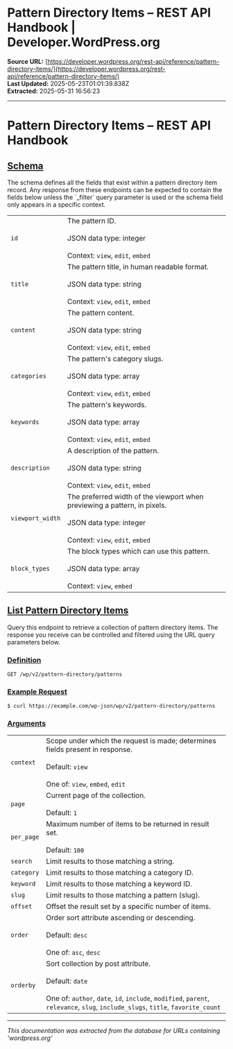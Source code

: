 # Pattern Directory Items – REST API Handbook | Developer.WordPress.org

**Source URL:** [https://developer.wordpress.org/rest-api/reference/pattern-directory-items/](https://developer.wordpress.org/rest-api/reference/pattern-directory-items/)  
**Last Updated:** 2025-05-23T01:01:39.838Z  
**Extracted:** 2025-05-31 16:56:23

---

# Pattern Directory Items – REST API Handbook

## [Schema](#schema)

The schema defines all the fields that exist within a pattern directory item record. Any response from these endpoints can be expected to contain the fields below unless the \`\_filter\` query parameter is used or the schema field only appears in a specific context.

|     |     |
| --- | --- |
| `id` | The pattern ID.<br><br>JSON data type: integer<br><br>Context: `view`, `edit`, `embed` |
| `title` | The pattern title, in human readable format.<br><br>JSON data type: string<br><br>Context: `view`, `edit`, `embed` |
| `content` | The pattern content.<br><br>JSON data type: string<br><br>Context: `view`, `edit`, `embed` |
| `categories` | The pattern's category slugs.<br><br>JSON data type: array<br><br>Context: `view`, `edit`, `embed` |
| `keywords` | The pattern's keywords.<br><br>JSON data type: array<br><br>Context: `view`, `edit`, `embed` |
| `description` | A description of the pattern.<br><br>JSON data type: string<br><br>Context: `view`, `edit`, `embed` |
| `viewport_width` | The preferred width of the viewport when previewing a pattern, in pixels.<br><br>JSON data type: integer<br><br>Context: `view`, `edit`, `embed` |
| `block_types` | The block types which can use this pattern.<br><br>JSON data type: array<br><br>Context: `view`, `embed` |

## [List Pattern Directory Items](#list-pattern-directory-items)

Query this endpoint to retrieve a collection of pattern directory items. The response you receive can be controlled and filtered using the URL query parameters below.

### [Definition](#definition)

`GET /wp/v2/pattern-directory/patterns`

### [Example Request](#example-request)

`$ curl https://example.com/wp-json/wp/v2/pattern-directory/patterns`

### [Arguments](#arguments)

|     |     |
| --- | --- |
| `context` | Scope under which the request is made; determines fields present in response.<br><br>Default: `view`<br><br>One of: `view`, `embed`, `edit` |
| `page` | Current page of the collection.<br><br>Default: `1` |
| `per_page` | Maximum number of items to be returned in result set.<br><br>Default: `100` |
| `search` | Limit results to those matching a string. |
| `category` | Limit results to those matching a category ID. |
| `keyword` | Limit results to those matching a keyword ID. |
| `slug` | Limit results to those matching a pattern (slug). |
| `offset` | Offset the result set by a specific number of items. |
| `order` | Order sort attribute ascending or descending.<br><br>Default: `desc`<br><br>One of: `asc`, `desc` |
| `orderby` | Sort collection by post attribute.<br><br>Default: `date`<br><br>One of: `author`, `date`, `id`, `include`, `modified`, `parent`, `relevance`, `slug`, `include_slugs`, `title`, `favorite_count` |

---

*This documentation was extracted from the database for URLs containing 'wordpress.org'*
